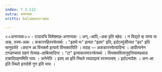 ```yaml
---
index: 7.2.112
sutra: अनाप्यकः
vritti: balamanorama

---
```

<<अनाप्यकः>> - टादावचि विशेषमाह-अनाप्यकः । अन्,-आपि,-अक इति च्छेदः । न विद्यते क् यस्य सः अक्, तस्य-अकः । ककाररहितस्येत्यर्थः । "इदमो मः" इत्यत "इदम" इति, इदोऽय्पुंसी॑त्यत "इद" इति चानुवर्तते ।अष्टन आ विभक्तौ इत्यतो विभक्ताविति । तदाह — अककारस्येत्यादिना । आपीत्यनेन टाप्डाप्चापां ग्रहणं नेत्याह-आबित्यादिना । "टा" इत्याकारमारभ्येत्यर्थः । विभक्तावित्यनुवृत्तिसामथ्र्यान्न टाबादिग्रहणमिति भावः । अनेनेति । इदम् आ इति स्थिते त्यदाद्यत्वं पररूपत्वम् । इदोऽनादेशः । अन-आ इति स्थिते इनादेशे गुण इति भावः ।